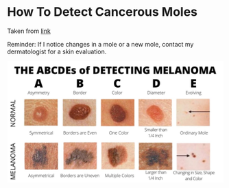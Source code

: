 # How To Detect Cancerous Moles

Taken from [link](https://www.aimatmelanoma.org/melanoma-101/understanding-melanoma/moles-and-other-lesions/)

Reminder: If I notice changes in a mole or a new mole, contact my dermatologist for a skin evaluation.

![melanoma mole](images/detect-cancerous-moles-melanoma.jpg)

